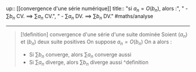 up:: [[convergence d'une série numérique]]
title:: "si $a_{n} = O(b_{n})$, alors :", " - $\sum\limits b_{n}$ CV. $\implies$ $\sum\limits a_{n}$ CV.", " - $\sum\limits a_{n}$ DV. $\implies$ $\sum\limits b_{n}$ DV."
#maths/analyse 

---


> [!definition] convergence d'une série d'une suite dominée
> Soient $(a_{n})$ et $(b_{n})$ deux suite positives
> On suppose $a_{n} = O(b_{n})$
> On a alors :
>  - Si $\sum\limits b_{n}$ converge, alors $\sum\limits a_{n}$ converge aussi
>  - Si $\sum\limits a_{n}$ diverge, alors $\sum\limits b_{n}$ diverge aussi
^definition

